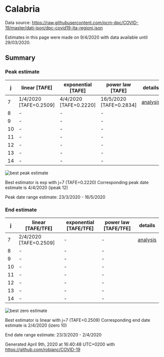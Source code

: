 # Calabria


Data source: https://raw.githubusercontent.com/pcm-dpc/COVID-19/master/dati-json/dpc-covid19-ita-regioni.json

Estimates in this page were made on 9/4/2020 with data available until 29/03/2020.


## Summary 

### Peak estimate 
|j|linear [TAFE]|exponential [TAFE]|power law [TAFE]|details|
|---|----|-----------|---------|-------|
|7|1/4/2020 [TAFE=0.2509]|4/4/2020 [TAFE=0.2220]|16/5/2020 [TAFE=0.2834]|[analysis](COVID-19_calabria_j7_2020-03-29.md)|
|8|-|-|-||
|9|-|-|-||
|10|-|-|-||
|11|-|-|-||
|12|-|-|-||
|13|-|-|-||
|14|-|-|-||

![best peak estimate](COVID-19_calabria_j7_2020-03-29.png)

Best estimator is exp with j=7 (TAFE=0.2220)
Corresponding peak date estimate is 4/4/2020 (ipeak 12)


Peak date range estimate: 23/3/2020 - 16/5/2020

### End estimate 
|j|linear [TAFE/TFE]|exponential [TAFE/TFE]|power law [TAFE/TFE]|details|
|---|----|-----------|---------|-------|
|7|2/4/2020 [TAFE=0.2509]|-|-|[analysis](COVID-19_calabria_j7_2020-03-29.md)|
|8|-|-|-||
|9|-|-|-||
|10|-|-|-||
|11|-|-|-||
|12|-|-|-||
|13|-|-|-||
|14|-|-|-||

![best zero estimate](COVID-19_calabria_j7_2020-03-29.png)

Best estimator is linear with j=7 (TAFE=0.2509)
Corresponding end date estimate is 2/4/2020 (izero 10)


End date range estimate: 23/3/2020 - 2/4/2020

Generated April 9th, 2020 at 16:40:48 UTC+0200 with https://github.com/robianc/COVID-19
